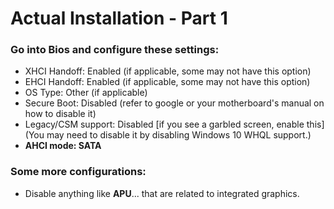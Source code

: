 # Actual Installation - Part 1

### Go into Bios and configure these settings:

* XHCI Handoff: Enabled \(if applicable, some may not have this option\)
* EHCI Handoff: Enabled \(if applicable, some may not have this option\)
* OS Type: Other \(if applicable\)
* Secure Boot: Disabled \(refer to google or your motherboard's manual on how to disable it\)
* Legacy/CSM support: Disabled \[if you see a garbled screen, enable this\]\(You may need to disable it by disabling Windows 10 WHQL support.\)
* **AHCI mode: SATA**

### Some more configurations:

* Disable anything like **APU**... that are related to integrated graphics.

